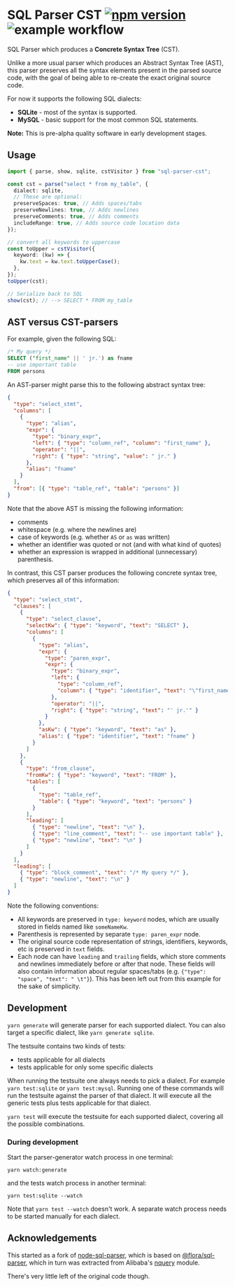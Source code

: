 # SQL Parser CST [![npm version](https://img.shields.io/npm/v/sql-parser-cst)](https://www.npmjs.com/package/sql-parser-cst) ![example workflow](https://github.com/nene/sql-parser-cst/actions/workflows/build.yml/badge.svg)

SQL Parser which produces a **Concrete Syntax Tree** (CST).

Unlike a more usual parser which produces an Abstract Syntax Tree (AST),
this parser preserves all the syntax elements present in the parsed source code,
with the goal of being able to re-create the exact original source code.

For now it supports the following SQL dialects:

- **SQLite** - most of the syntax is supported.
- **MySQL** - basic support for the most common SQL statements.

**Note:** This is pre-alpha quality software in early development stages.

## Usage

```ts
import { parse, show, sqlite, cstVisitor } from "sql-parser-cst";

const cst = parse("select * from my_table", {
  dialect: sqlite,
  // These are optional:
  preserveSpaces: true, // Adds spaces/tabs
  preserveNewlines: true, // Adds newlines
  preserveComments: true, // Adds comments
  includeRange: true, // Adds source code location data
});

// convert all keywords to uppercase
const toUpper = cstVisitor({
  keyword: (kw) => {
    kw.text = kw.text.toUpperCase();
  },
});
toUpper(cst);

// Serialize back to SQL
show(cst); // --> SELECT * FROM my_table
```

## AST versus CST-parsers

For example, given the following SQL:

```sql
/* My query */
SELECT ("first_name" || ' jr.') as fname
-- use important table
FROM persons
```

An AST-parser might parse this to the following abstract syntax tree:

```json
{
  "type": "select_stmt",
  "columns": [
    {
      "type": "alias",
      "expr": {
        "type": "binary_expr",
        "left": { "type": "column_ref", "column": "first_name" },
        "operator": "||",
        "right": { "type": "string", "value": " jr." }
      },
      "alias": "fname"
    }
  ],
  "from": [{ "type": "table_ref", "table": "persons" }]
}
```

Note that the above AST is missing the following information:

- comments
- whitespace (e.g. where the newlines are)
- case of keywords (e.g. whether `AS` or `as` was written)
- whether an identifier was quoted or not (and with what kind of quotes)
- whether an expression is wrapped in additional (unnecessary) parenthesis.

In contrast, this CST parser produces the following concrete syntax tree,
which preserves all of this information:

```json
{
  "type": "select_stmt",
  "clauses": [
    {
      "type": "select_clause",
      "selectKw": { "type": "keyword", "text": "SELECT" },
      "columns": [
        {
          "type": "alias",
          "expr": {
            "type": "paren_expr",
            "expr": {
              "type": "binary_expr",
              "left": {
                "type": "column_ref",
                "column": { "type": "identifier", "text": "\"first_name\"" }
              },
              "operator": "||",
              "right": { "type": "string", "text": "' jr.'" }
            }
          },
          "asKw": { "type": "keyword", "text": "as" },
          "alias": { "type": "identifier", "text": "fname" }
        }
      ]
    },
    {
      "type": "from_clause",
      "fromKw": { "type": "keyword", "text": "FROM" },
      "tables": [
        {
          "type": "table_ref",
          "table": { "type": "keyword", "text": "persons" }
        }
      ],
      "leading": [
        { "type": "newline", "text": "\n" },
        { "type": "line_comment", "text": "-- use important table" },
        { "type": "newline", "text": "\n" }
      ]
    }
  ],
  "leading": [
    { "type": "block_comment", "text": "/* My query */" },
    { "type": "newline", "text": "\n" }
  ]
}
```

Note the following conventions:

- All keywords are preserved in `type: keyword` nodes, which are usually
  stored in fields named like `someNameKw`.
- Parenthesis is represented by separate `type: paren_expr` node.
- The original source code representation of strings, identifiers, keywords, etc
  is preserved in `text` fields.
- Each node can have `leading` and `trailing` fields,
  which store comments and newlines immediately before or after that node.
  These fields will also contain information about regular spaces/tabs
  (e.g. `{"type": "space", "text": " \t"}`). This has been left out from this
  example for the sake of simplicity.

## Development

`yarn generate` will generate parser for each supported dialect.
You can also target a specific dialect, like `yarn generate sqlite`.

The testsuite contains two kinds of tests:

- tests applicable for all dialects
- tests applicable for only some specific dialects

When running the testsuite one always needs to pick a dialect.
For example `yarn test:sqlite` or `yarn test:mysql`.
Running one of these commands will run the testsuite against the parser
of that dialect. It will execute all the generic tests plus tests
applicable for that dialect.

`yarn test` will execute the testsuite for each supported dialect,
covering all the possible combinations.

### During development

Start the parser-generator watch process in one terminal:

```
yarn watch:generate
```

and the tests watch process in another terminal:

```
yarn test:sqlite --watch
```

Note that `yarn test --watch` doesn't work.
A separate watch process needs to be started manually for each dialect.

## Acknowledgements

This started as a fork of [node-sql-parser][],
which is based on [@flora/sql-parser][],
which in turn was extracted from Alibaba's [nquery][] module.

There's very little left of the original code though.

[node-sql-parser]: https://github.com/taozhi8833998/node-sql-parser
[@flora/sql-parser]: https://github.com/florajs/sql-parser
[nquery]: https://github.com/alibaba/nquery

